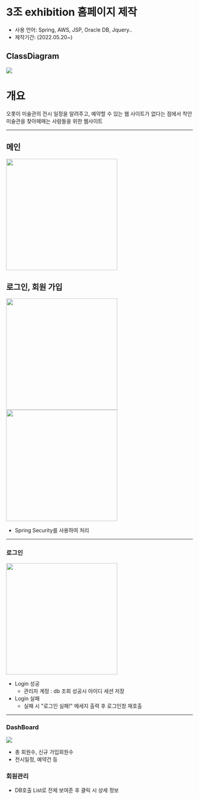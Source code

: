 # 3조 exhibition 홈페이지 제작
* 사용 언어: Spring, AWS, JSP, Oracle DB, Jquery..
* 제작기간: (2022.05.20~)

## ClassDiagram
<img src="https://user-images.githubusercontent.com/93374409/163676590-f85c0068-d2ae-4eca-92a7-9328433905c1.png"/>



# 개요
오롯이 미술관의 전시 일정을 알려주고, 
예약할 수 있는 웹 사이트가 없다는 점에서 착안
미술관을 찾아헤매는 사람들을 위한 웹사이트


-------------------
## 메인
<img src="https://user-images.githubusercontent.com/93374409/174593330-26141790-09ae-42a6-88e1-290fc897e8ec.png" width="300" height=auto/>

## 로그인, 회원 가입
<img src="https://user-images.githubusercontent.com/93374409/174593749-dfaa069b-67f4-45e7-a31b-42a2b040396a.png" width="300" height=auto/>
<img src= "https://user-images.githubusercontent.com/93374409/174594167-fed48dfb-251c-467c-83ab-6102c71d472f.PNG" width="300" height=auto/>

* Spring Security를 사용하여 처리

-------------------
### 로그인
<img src="https://user-images.githubusercontent.com/93374409/163676765-9d10f7df-4c16-4e24-bc09-054ce2aad4ef.PNG" width="300" height=auto/>

* Login 성공
    * 관리자 계정 : db 조회 성공시 아이디 세션 저장
* Login 실패
    * 실패 시 "로그인 실패!" 메세지 출력 후 로그인창 재호출

-------------------
### DashBoard
<img src="https://user-images.githubusercontent.com/93374409/163676454-48369b71-9de9-4560-bcf2-5aef1ff588fe.PNG"/>

* 총 회원수, 신규 가입회원수
* 전시일정, 예약건 등

### 회원관리


* DB호출 List로 전체 보여준 후 클릭 시 상세 정보 
